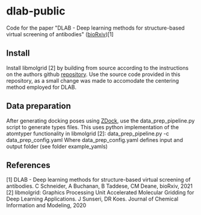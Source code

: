 # dlab-public
Code for the paper "DLAB - Deep learning methods for structure-based virtual screening of antibodies" ([bioRxiv](https://www.biorxiv.org/content/10.1101/2021.02.12.430941v1))[1]

## Install
Install libmolgrid [2] by building from source according to the instructions on the authors github [repository](https://github.com/gnina/libmolgrid). Use the source code provided in this repository, as a small change was made to accomodate the centering method employed for DLAB.

## Data preparation
After generating docking poses using [ZDock](http://zdock.umassmed.edu/software/), use the data\_prep\_pipeline.py script to generate types files. This uses python implementation of the atomtyper functionality in libmolgrid [2]:
	data_prep_pipeline.py -c data_prep_config.yaml
Where data\_prep\_config.yaml defines input and output folder (see folder example\_yamls)

## References
[1] DLAB - Deep learning methods for structure-based virtual screening of antibodies. C Schneider, A Buchanan, B Taddese, CM Deane, bioRxiv, 2021
[2] libmolgrid: Graphics Processing Unit Accelerated Molecular Gridding for Deep Learning Applications. J Sunseri, DR Koes. Journal of Chemical Information and Modeling, 2020
